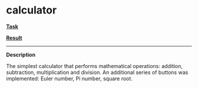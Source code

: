 # calculator

**[Task](https://github.com/rolling-scopes-school/tasks/blob/master/tasks/stage-0/projects.md#task-1-calculator-40)**

**[Result](https://leonidshatilo.github.io/calculator/)**

---

**Description**

The simplest calculator that performs mathematical operations: addition, subtraction, multiplication and division. An additional series of buttons was implemented: Euler number, Pi number, square root.

